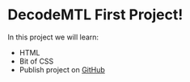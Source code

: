 # DecodeMTL First Project!

In this project we will learn:

* HTML
* Bit of CSS
* Publish project on [GitHub](http://github.com)